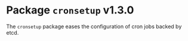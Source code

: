 # Package `cronsetup` v1.3.0

The `cronsetup` package eases the configuration of cron jobs backed by etcd.
